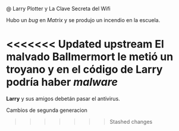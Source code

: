 @ Larry Plotter y La Clave Secreta del Wifi

Hubo un *bug* en *Matrix* y se produjo un incendio
en la escuela.

<<<<<<< Updated upstream
El malvado **Ballmermort** le metió un troyano
y en el código de **Larry** podría haber *malware*
=======
**Larry** y sus amigos debetán pasar el antivirus.


Cambios de segunda generacion
>>>>>>> Stashed changes

